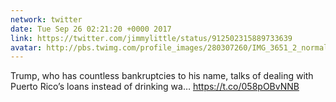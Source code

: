 ```yaml
---
network: twitter
date: Tue Sep 26 02:21:20 +0000 2017
link: https://twitter.com/jimmylittle/status/912502315889733639
avatar: http://pbs.twimg.com/profile_images/280307260/IMG_3651_2_normal.jpg
---
```


Trump, who has countless bankruptcies to his name, talks of dealing with Puerto Rico’s loans instead of drinking wa… https://t.co/058pOBvNNB
